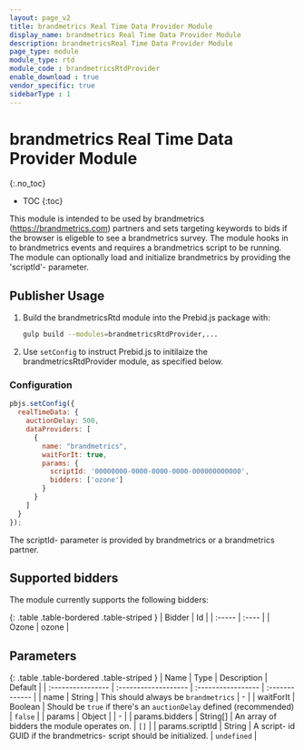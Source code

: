 ```yaml
---
layout: page_v2
title: brandmetrics Real Time Data Provider Module
display_name: brandmetrics Real Time Data Provider Module
description: brandmetricsReal Time Data Provider Module
page_type: module
module_type: rtd
module_code : brandmetricsRtdProvider
enable_download : true
vendor_specific: true
sidebarType : 1
---
```


# brandmetrics Real Time Data Provider Module
{:.no_toc}

* TOC
{:toc}

This module is intended to be used by brandmetrics (<https://brandmetrics.com>) partners and sets targeting keywords to bids if the browser is eligeble to see a brandmetrics survey.
The module hooks in to brandmetrics events and requires a brandmetrics script to be running. The module can optionally load and initialize brandmetrics by providing the 'scriptId'- parameter.

## Publisher Usage

1. Build the brandmetricsRtd module into the Prebid.js package with:

    ```bash
    gulp build --modules=brandmetricsRtdProvider,...
    ```

2. Use `setConfig` to instruct Prebid.js to initilaize the brandmetricsRtdProvider module, as specified below.

### Configuration

```javascript
pbjs.setConfig({
  realTimeData: {
    auctionDelay: 500,
    dataProviders: [
      {
        name: "brandmetrics",
        waitForIt: true,
        params: {
          scriptId: '00000000-0000-0000-0000-000000000000',
          bidders: ['ozone']
        }
      }
    ]
  }
});
```

The scriptId- parameter is provided by brandmetrics or a brandmetrics partner.

## Supported bidders

The module currently supports the following bidders:

{: .table .table-bordered .table-striped }
| Bidder | Id    |
| :----- | :---- |
| Ozone  | ozone |

## Parameters

{: .table .table-bordered .table-striped }
| Name              | Type                 | Description        | Default        |
| :---------------- | :------------------- | :----------------- | :------------- |
| name              | String               | This should always be `brandmetrics` | - |
| waitForIt         | Boolean              | Should be `true` if there's an `auctionDelay` defined (recommended) | `false` |
| params            | Object               |                 | - |
| params.bidders    | String[]             | An array of bidders the module operates on. | `[]` |
| params.scriptId   | String               | A script- id GUID if the brandmetrics- script should be initialized. | `undefined` |

